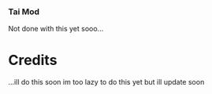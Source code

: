 ### Tai Mod

Not done with this yet sooo...

# Credits
...ill do this soon im too lazy to do this yet but ill update soon